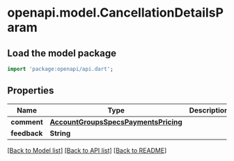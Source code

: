 # openapi.model.CancellationDetailsParam

## Load the model package
```dart
import 'package:openapi/api.dart';
```

## Properties
Name | Type | Description | Notes
------------ | ------------- | ------------- | -------------
**comment** | [**AccountGroupsSpecsPaymentsPricing**](AccountGroupsSpecsPaymentsPricing.md) |  | [optional] 
**feedback** | **String** |  | [optional] 

[[Back to Model list]](../README.md#documentation-for-models) [[Back to API list]](../README.md#documentation-for-api-endpoints) [[Back to README]](../README.md)


